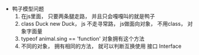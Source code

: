 - 鸭子模型问题
    1. 在js里面， 只要两条腿走路， 并且只会嘎嘎叫的就是鸭子
    2. class Duck   new Duck，
        js 不走寻常路， js做面向对象， 不用class， 对象字面量
    3. typeof animal.sing == 'function' 对象拥有这个方法
    4. 不同的对象， 拥有相同的方法， 就可以判断互换使用 接口 Interface
